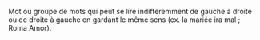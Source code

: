 Mot ou groupe de mots qui peut se lire indifféremment de gauche à droite ou de droite à gauche en gardant le même sens (ex. la mariée ira mal ; Roma Amor).
